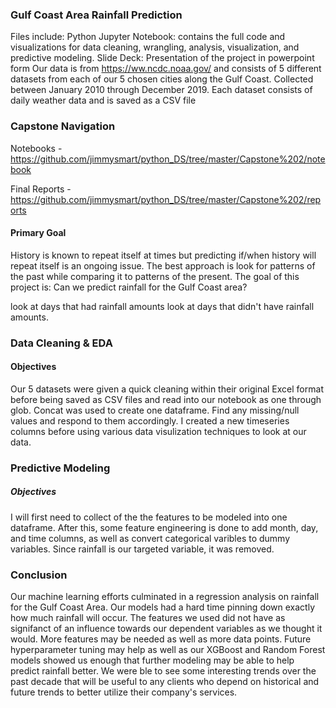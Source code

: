 ### Gulf Coast Area Rainfall Prediction
Files include:
Python Jupyter Notebook: contains the full code and visualizations for data cleaning, wrangling, analysis, visualization, and predictive modeling.
Slide Deck: Presentation of the project in powerpoint form
Our data is from https://ww.ncdc.noaa.gov/ and consists of 5 different datasets from each of our 5 chosen cities along the Gulf Coast. Collected between January 2010 through December 2019. Each dataset consists of daily weather data and is saved as a CSV file

### Capstone Navigation
Notebooks - https://github.com/jimmysmart/python_DS/tree/master/Capstone%202/notebook

Final Reports - https://github.com/jimmysmart/python_DS/tree/master/Capstone%202/reports

#### Primary Goal
History is known to repeat itself at times but predicting if/when history will repeat itself is an ongoing issue. The best approach is look for patterns of the past while comparing it to patterns of the present. The goal of this project is: Can we predict rainfall for the Gulf Coast area?

look at days that had rainfall amounts
look at days that didn't have rainfall amounts.

### Data Cleaning & EDA
#### Objectives
Our 5 datasets were given a quick cleaning within their original Excel format before being saved as CSV files and read into our notebook as one through glob. Concat was used to create one dataframe. Find any missing/null values and respond to them accordingly. I created a new timeseries columns before using various data visulization techniques to look at our data.
### Predictive Modeling
##### Objectives
I will first need to collect of the the features to be modeled into one dataframe. After this, some feature engineering is done to add month, day, and time columns, as well as convert categorical varibles to dummy variables. Since rainfall is our targeted variable, it was removed.
### Conclusion
Our machine learning efforts culminated in a regression analysis on rainfall for the Gulf Coast Area. Our models had a hard time pinning down exactly how much rainfall will occur. The features we used did not have as signifanct of an influence towards our dependent variables as we thought it would. More features may be needed as well as more data points. Future hyperparameter tuning may help as well as our XGBoost and Random Forest models showed us enough that further modeling may be able to help predict rainfall better. We were ble to see some interesting trends over the past decade that will be useful to any clients who depend on historical and future trends to better utilize their company's services.
